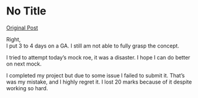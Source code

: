# No Title

[Original Post](https://discourse.onlinedegree.iitm.ac.in/t/168476/6)

<p>Right,<br>
I put 3 to 4 days on a GA. I still am not able to fully grasp the concept.</p>
<p>I tried to attempt today’s mock roe, it was a disaster. I hope I can do better on next mock.</p>
<p>I completed my project but due to some issue I failed to submit it. That’s was my mistake, and I highly regret it. I lost 20 marks because of it despite working so hard.</p>